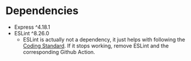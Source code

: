 # Dependencies

- Express ^4.18.1
- ESLint ^8.26.0
  - ESLint is actually not a dependency, it just helps with following the [Coding Standard](./CODING_STANDARD.md). If it stops working, remove ESLint and the corresponding Github Action.